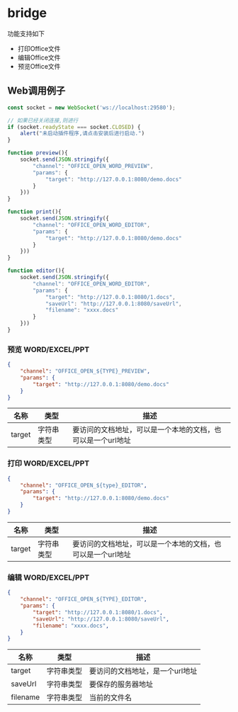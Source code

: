 # bridge 

功能支持如下

- 打印Office文件
- 编辑Office文件
- 预览Office文件


## Web调用例子


```js
const socket = new WebSocket('ws://localhost:29580');

// 如果已经关闭连接,则进行
if (socket.readyState === socket.CLOSED) {
    alert("未启动插件程序,请点击安装后进行启动.")
}

function preview(){
    socket.send(JSON.stringify({
        "channel": "OFFICE_OPEN_WORD_PREVIEW",
        "params": {
            "target": "http://127.0.0.1:8080/demo.docs"
        }
    }))
}

function print(){
    socket.send(JSON.stringify({
        "channel": "OFFICE_OPEN_WORD_EDITOR",
        "params": {
            "target": "http://127.0.0.1:8080/demo.docs"
        }
    }))
}

function editor(){
    socket.send(JSON.stringify({
        "channel": "OFFICE_OPEN_WORD_EDITOR",
        "params": {
            "target": "http://127.0.0.1:8080/1.docs",
            "saveUrl": "http://127.0.0.1:8080/saveUrl",
            "filename": "xxxx.docs"
        }
    }))
}
```

### 预览 WORD/EXCEL/PPT


```json
{
    "channel": "OFFICE_OPEN_${TYPE}_PREVIEW",
    "params": {
        "target": "http://127.0.0.1:8080/demo.docs"
    }
}
```


| 名称 | 类型 | 描述
|----  |----  |------
|target | 字符串类型 | 要访问的文档地址，可以是一个本地的文档，也可以是一个url地址



### 打印 WORD/EXCEL/PPT

```json
{
    "channel": "OFFICE_OPEN_${type}_EDITOR",
    "params": {
        "target": "http://127.0.0.1:8080/demo.docs"
    }
}
```

| 名称 | 类型 | 描述
|----  |----  |------
|target | 字符串类型 | 要访问的文档地址，可以是一个本地的文档，也可以是一个url地址


### 编辑 WORD/EXCEL/PPT

```json
{
    "channel": "OFFICE_OPEN_${TYPE}_EDITOR",
    "params": {
        "target": "http://127.0.0.1:8080/1.docs",
        "saveUrl": "http://127.0.0.1:8080/saveUrl",
        "filename": "xxxx.docs",
    }
}
```

| 名称 | 类型 | 描述
|----  |----  |------
|target | 字符串类型 | 要访问的文档地址，是一个url地址
|saveUrl | 字符串类型 | 要保存的服务器地址
|filename | 字符串类型 | 当前的文件名





